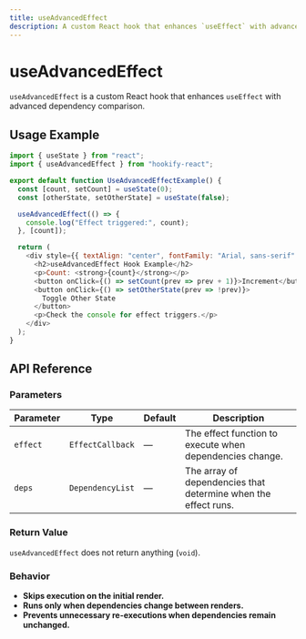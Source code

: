 ```yaml
---
title: useAdvancedEffect
description: A custom React hook that enhances `useEffect` with advanced dependency comparison.
---
```


# useAdvancedEffect

`useAdvancedEffect` is a custom React hook that enhances `useEffect` with advanced dependency comparison.

## Usage Example

```javascript
import { useState } from "react";
import { useAdvancedEffect } from "hookify-react";

export default function UseAdvancedEffectExample() {
  const [count, setCount] = useState(0);
  const [otherState, setOtherState] = useState(false);

  useAdvancedEffect(() => {
    console.log("Effect triggered:", count);
  }, [count]);

  return (
    <div style={{ textAlign: "center", fontFamily: "Arial, sans-serif" }}>
      <h2>useAdvancedEffect Hook Example</h2>
      <p>Count: <strong>{count}</strong></p>
      <button onClick={() => setCount(prev => prev + 1)}>Increment</button>
      <button onClick={() => setOtherState(prev => !prev)}>
        Toggle Other State
      </button>
      <p>Check the console for effect triggers.</p>
    </div>
  );
}
```

## API Reference

### Parameters

| Parameter      | Type               | Default | Description |
|--------------|----------------|---------|-------------|
| `effect`   | `EffectCallback`  | —       | The effect function to execute when dependencies change. |
| `deps`     | `DependencyList`  | —       | The array of dependencies that determine when the effect runs. |

### Return Value

`useAdvancedEffect` does not return anything (`void`).

### Behavior

- **Skips execution on the initial render.**
- **Runs only when dependencies change between renders.**
- **Prevents unnecessary re-executions when dependencies remain unchanged.**